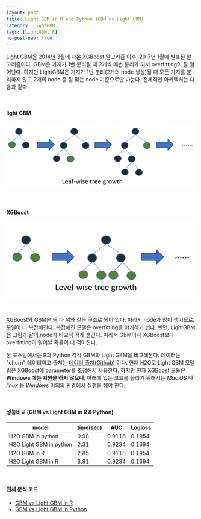```yaml
---
layout: post
title: Light GBM in R and Python (GBM vs Light GBM)
category: LightGBM 
tags: [LightGBM, R]
no-post-nav: true
---
```


 Light GBM은 2014년 3월에 나온 XGBoost 알고리즘 이후, 2017년 1월에 발표된 알고리즘이다. GBM은 가지가 1번 분리될 때 2개씩 매번 분리가 되서 overfitting이 잘 일어난다. 하지만 LightGBM은 가지가 1번 분리(2개의 node 생성)될 때  모든 가지를 분리하지 않고 2개의 node 중 잘 맞는 node 기준으로만 나눈다. 전체적인 아키텍처는 다음과 같다.

<br>

#### light GBM 

![lightgbm](https://raw.githubusercontent.com/2econsulting/2econsulting.github.io/master/_img/lightgbm.png)

<br>

#### XGBoost

![xgboost](https://raw.githubusercontent.com/2econsulting/2econsulting.github.io/master/_img/xgboost.png)

<br>

XGBoost와 GBM은 둘 다 위와 같은 구조로 되어 있다. 따라서 node가 많이 생기므로, 모델이 더 복잡해진다. 복잡해진 모델은 overfitting을 야기하기 쉽다. 반면, LightGBM은 그림과 같이 node가 비교적 적게 생긴다. 따라서 GBM이나 XGBoost보다 overfitting이 일어날 확률이 더 적어진다.  

 본 포스팅에서는 R과 Python 각각 GBM과 Light GBM을 비교해본다. 데이터는 "churn" 데이터이고 출처는 [데이터 출처(Github)](https://github.com/yhat/demo-churn-pred/blob/master/model/churn.csv) 이다. 현재 H2O로 Light GBM 모델링은 XGBoost에 parameter를 조정해서 사용한다. 하지만 현재 XGBoost 모듈은 __Windows 에는 지원을 하지 않으니__, 아래에 있는 코드를 돌리기 위해서는 _Mac OS_ 나 _linux_ 등 _Windows_ 이외의 환경에서 실행을 해야 한다. 

<br>

#### 성능비교 (GBM vs Light GBM in R & Python)

| model                   | time(sec) | AUC    | Logloss |
| ----------------------- | --------- | ------ | ------- |
| H2O GBM in python       | 0.98      | 0.9118 | 0.1954  |
| H2O Light GBM in python | 2.31      | 0.9234 | 0.1694  |
| H2O GBM in R            | 2.85      | 0.9118 | 0.1954  |
| H2O Light GBM in R      | 3.91      | 0.9234 | 0.1694  |

<br>

#### 전체 분석 코드

* [GBM vs Light GBM in R](https://github.com/2econsulting/2econsulting.github.io/blob/master/_posts_w_code/GBMvsLightGBM_R.r)
* [GBM vs Light GBM in Python](https://github.com/2econsulting/2econsulting.github.io/blob/master/_posts_w_code/GBMvsLightGBM_Python.py)

<br>